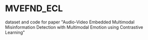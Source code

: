 # MVEFND_ECL
dataset and code for paper "Audio-Video Embedded Multimodal Misinformation Detection with Multimodal Emotion using Contrastive Learning"
